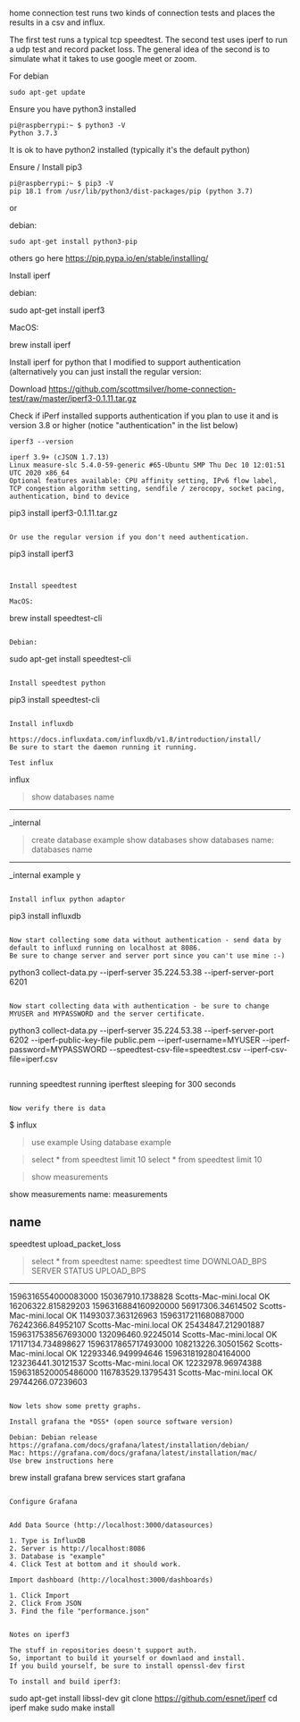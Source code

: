 home connection test runs two kinds of connection tests and places the results in a csv and influx.

The first test runs a typical tcp speedtest. 
The second test uses iperf to run a udp test and record packet loss.
The general idea of the second is to simulate what it takes to use google meet or zoom.

For debian

```
sudo apt-get update
```

Ensure you have python3 installed

```
pi@raspberrypi:~ $ python3 -V
Python 3.7.3
```

It is ok to have python2 installed (typically it's the default python)

Ensure / Install pip3

```
pi@raspberrypi:~ $ pip3 -V
pip 18.1 from /usr/lib/python3/dist-packages/pip (python 3.7)
```

or

debian: 

```
sudo apt-get install python3-pip
```

others go here https://pip.pypa.io/en/stable/installing/

Install iperf

debian: 

sudo apt-get install iperf3

MacOS: 

brew install iperf

Install iperf for python that I modified to support authentication (alternatively you can just install the regular version:

Download https://github.com/scottmsilver/home-connection-test/raw/master/iperf3-0.1.11.tar.gz

Check if iPerf installed supports authentication if you plan to use it and is version 3.8 or higher (notice "authentication" in the list below)

```
iperf3 --version

iperf 3.9+ (cJSON 1.7.13)
Linux measure-slc 5.4.0-59-generic #65-Ubuntu SMP Thu Dec 10 12:01:51 UTC 2020 x86_64
Optional features available: CPU affinity setting, IPv6 flow label, TCP congestion algorithm setting, sendfile / zerocopy, socket pacing, authentication, bind to device

```
pip3 install iperf3-0.1.11.tar.gz

```

Or use the regular version if you don't need authentication.

```
pip3 install iperf3
```


Install speedtest

MacOS: 

```
brew install speedtest-cli
```

Debian: 

```
sudo apt-get install speedtest-cli
```

Install speedtest python

```
pip3 install speedtest-cli
```

Install influxdb 

https://docs.influxdata.com/influxdb/v1.8/introduction/install/
Be sure to start the daemon running it running.

Test influx

```
influx
> show databases
name
----
_internal

> create database example
> show databases
show databases
name: databases
name
----
_internal
example
y
```

Install influx python adaptor

```
pip3 install influxdb
```

Now start collecting some data without authentication - send data by default to influxd running on localhost at 8086.
Be sure to change server and server port since you can't use mine :-)

```
python3 collect-data.py --iperf-server 35.224.53.38 --iperf-server-port 6201
```

Now start collecting data with authentication - be sure to change MYUSER and MYPASSWORD and the server certificate.

```
python3 collect-data.py --iperf-server 35.224.53.38 --iperf-server-port 6202 --iperf-public-key-file public.pem --iperf-username=MYUSER --iperf-password=MYPASSWORD --speedtest-csv-file=speedtest.csv --iperf-csv-file=iperf.csv
```

```
running speedtest
running iperftest
sleeping for 300 seconds
```

Now verify there is data 

```
$ influx

> use example
Using database example

> select * from speedtest limit 10
select * from speedtest limit 10

> show measurements

show measurements
name: measurements

name
----
speedtest
upload_packet_loss

> select * from speedtest
name: speedtest
time                DOWNLOAD_BPS       SERVER                STATUS UPLOAD_BPS
----                ------------       ------                ------ ----------
1596316554000083000 150367910.1738828  Scotts-Mac-mini.local OK     16206322.815829203
1596316884160920000 56917306.34614502  Scotts-Mac-mini.local OK     11493037.363126963
1596317211680887000 76242366.84952107  Scotts-Mac-mini.local OK     25434847.212901887
1596317538567693000 132096460.92245014 Scotts-Mac-mini.local OK     17117134.734898627
1596317865717493000 108213226.30501562 Scotts-Mac-mini.local OK     12293346.949994646
1596318192804164000 123236441.30121537 Scotts-Mac-mini.local OK     12232978.96974388
1596318520005486000 116783529.13795431 Scotts-Mac-mini.local OK     29744266.07239603
```

Now lets show some pretty graphs.

Install grafana the *OSS* (open source software version)

Debian: Debian release https://grafana.com/docs/grafana/latest/installation/debian/
Mac: https://grafana.com/docs/grafana/latest/installation/mac/
Use brew instructions here

```
brew install grafana
brew services start grafana
```

Configure Grafana


Add Data Source (http://localhost:3000/datasources)

1. Type is InfluxDB
2. Server is http://localhost:8086
3. Database is "example"
4. Click Test at bottom and it should work.

Import dashboard (http://localhost:3000/dashboards)

1. Click Import
2. Click From JSON
3. Find the file "performance.json" 


Notes on iperf3

The stuff in repositories doesn't support auth.
So, important to build it yourself or downlaod and install.
If you build yourself, be sure to install openssl-dev first

To install and build iperf3:

```
sudo apt-get install libssl-dev
git clone https://github.com/esnet/iperf
cd iperf
make
sudo make install
```


